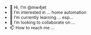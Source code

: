 - 👋 Hi, I’m @mw4jet
- 👀 I’m interested in ... home automation
- 🌱 I’m currently learning ... esp...
- 💞️ I’m looking to collaborate on ...
- 📫 How to reach me ...

<!---
mw4jet/mw4jet is a ✨ special ✨ repository because its `README.md` (this file) appears on your GitHub profile.
You can click the Preview link to take a look at your changes.
--->

